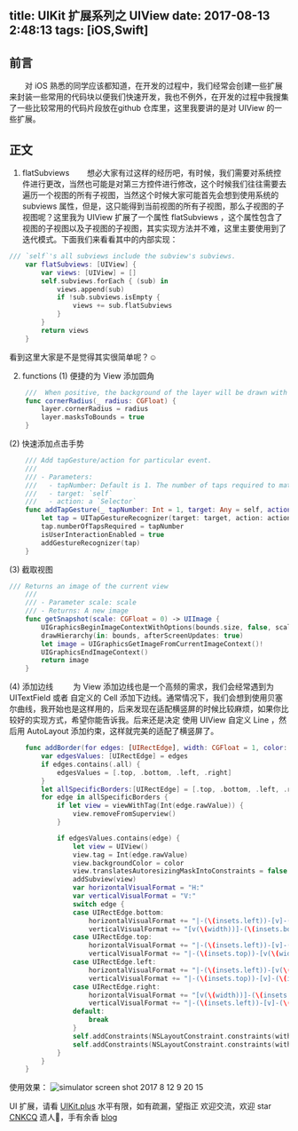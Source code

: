 title: UIKit 扩展系列之 UIView
date: 2017-08-13 2:48:13
tags: [iOS,Swift]
---

## 前言
  对 iOS 熟悉的同学应该都知道，在开发的过程中，我们经常会创建一些扩展来封装一些常用的代码块以便我们快速开发，我也不例外，在开发的过程中我搜集了一些比较常用的代码片段放在github 仓库里，这里我要讲的是对 UIView 的一些扩展。
  <!-- more -->
## 正文
1. flatSubviews
  想必大家有过这样的经历吧，有时候，我们需要对系统控件进行更改，当然也可能是对第三方控件进行修改，这个时候我们往往需要去遍历一个视图的所有子视图，当然这个时候大家可能首先会想到使用系统的 subviews 属性，但是，这只能得到当前视图的所有子视图，那么子视图的子视图呢？这里我为 UIView 扩展了一个属性  flatSubviews ，这个属性包含了视图的子视图以及子视图的子视图，其实实现方法并不难，这里主要使用到了迭代模式。下面我们来看看其中的内部实现：

```swift
/// `self`'s all subviews include the subview's subviews.
    var flatSubviews: [UIView] {
        var views: [UIView] = []
        self.subviews.forEach { (sub) in
            views.append(sub)
            if !sub.subviews.isEmpty {
                views += sub.flatSubviews
            }
        }
        return views
    }
```
看到这里大家是不是觉得其实很简单呢？☺

2. functions
(1) 便捷的为 View 添加圆角

```swift
    ///  When positive, the background of the layer will be drawn with rounded corners. Also effects the mask generated by the`masksToBounds' property. Defaults to true. Animatable.
    func cornerRadius(_ radius: CGFloat) {
        layer.cornerRadius = radius
        layer.masksToBounds = true
    }
```
(2) 快速添加点击手势

```swift 
    /// Add tapGesture/action for particular event.
    ///
    /// - Parameters:
    ///   - tapNumber: Default is 1. The number of taps required to match
    ///   - target: `self`
    ///   - action: a `Selector`
    func addTapGesture(_ tapNumber: Int = 1, target: Any = self, action: Selector) {
        let tap = UITapGestureRecognizer(target: target, action: action)
        tap.numberOfTapsRequired = tapNumber
        isUserInteractionEnabled = true
        addGestureRecognizer(tap)
    }
```

(3) 截取视图

```swift
/// Returns an image of the current view
    ///
    /// - Parameter scale: scale
    /// - Returns: A new image
    func getSnapshot(scale: CGFloat = 0) -> UIImage {
        UIGraphicsBeginImageContextWithOptions(bounds.size, false, scale)
        drawHierarchy(in: bounds, afterScreenUpdates: true)
        let image = UIGraphicsGetImageFromCurrentImageContext()!
        UIGraphicsEndImageContext()
        return image
    }
```
(4) 添加边线
   为 View 添加边线也是一个高频的需求，我们会经常遇到为 UITextField 或者 自定义的 Cell 添加下边线。通常情况下，我们会想到使用贝塞尔曲线，我开始也是这样用的，后来发现在适配横竖屏的时候比较麻烦，如果你比较好的实现方式，希望你能告诉我。后来还是决定 使用 UIView 自定义 Line ，然后用 AutoLayout 添加约束，这样就完美的适配了横竖屏了。

```swift
    func addBorder(for edges: [UIRectEdge], width: CGFloat = 1, color: UIColor = .black, insets: UIEdgeInsets = UIEdgeInsets(all: 0)) {
        var edgesValues: [UIRectEdge] = edges
        if edges.contains(.all) {
            edgesValues = [.top, .bottom, .left, .right]
        }
        let allSpecificBorders:[UIRectEdge] = [.top, .bottom, .left, .right]
        for edge in allSpecificBorders {
            if let view = viewWithTag(Int(edge.rawValue)) {
                view.removeFromSuperview()
            }

            if edgesValues.contains(edge) {
                let view = UIView()
                view.tag = Int(edge.rawValue)
                view.backgroundColor = color
                view.translatesAutoresizingMaskIntoConstraints = false
                addSubview(view)
                var horizontalVisualFormat = "H:"
                var verticalVisualFormat = "V:"
                switch edge {
                case UIRectEdge.bottom:
                    horizontalVisualFormat += "|-(\(insets.left))-[v]-(\(insets.right))-|"
                    verticalVisualFormat += "[v(\(width))]-(\(insets.bottom))-|"
                case UIRectEdge.top:
                    horizontalVisualFormat += "|-(\(insets.left))-[v]-(\(insets.right))-|"
                    verticalVisualFormat += "|-(\(insets.top))-[v(\(width))]"
                case UIRectEdge.left:
                    horizontalVisualFormat += "|-(\(insets.left))-[v(\(width))]"
                    verticalVisualFormat += "|-(\(insets.top))-[v]-(\(insets.bottom))-|"
                case UIRectEdge.right:
                    horizontalVisualFormat += "[v(\(width))]-(\(insets.right))-|"
                    verticalVisualFormat += "|-(\(insets.left))-[v]-(\(insets.right))-|"
                default:
                    break
                }
                self.addConstraints(NSLayoutConstraint.constraints(withVisualFormat: horizontalVisualFormat, options: .directionLeadingToTrailing, metrics: nil, views: ["v": view]))
                self.addConstraints(NSLayoutConstraint.constraints(withVisualFormat: verticalVisualFormat, options: .directionLeadingToTrailing, metrics: nil, views: ["v": view]))
            }
        }
    }
```
使用效果：
![simulator screen shot 2017 8 12 9 20 15](http://upload-images.jianshu.io/upload_images/121208-9afc52ee4f74c1e5.png?imageMogr2/auto-orient/strip%7CimageView2/2/w/1240)

UI 扩展，请看    [UIKit.plus](https://github.com/CNKCQ/UIKit.plus)
水平有限，如有疏漏，望指正
欢迎交流，欢迎 star  [CNKCQ](https://github.com/CNKCQ)
遗人🌹，手有余香      [blog](http://wangchenquan.com/)

